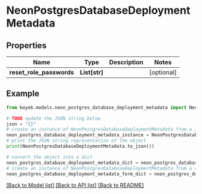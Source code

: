 # NeonPostgresDatabaseDeploymentMetadata


## Properties

Name | Type | Description | Notes
------------ | ------------- | ------------- | -------------
**reset_role_passwords** | **List[str]** |  | [optional] 

## Example

```python
from koyeb.models.neon_postgres_database_deployment_metadata import NeonPostgresDatabaseDeploymentMetadata

# TODO update the JSON string below
json = "{}"
# create an instance of NeonPostgresDatabaseDeploymentMetadata from a JSON string
neon_postgres_database_deployment_metadata_instance = NeonPostgresDatabaseDeploymentMetadata.from_json(json)
# print the JSON string representation of the object
print(NeonPostgresDatabaseDeploymentMetadata.to_json())

# convert the object into a dict
neon_postgres_database_deployment_metadata_dict = neon_postgres_database_deployment_metadata_instance.to_dict()
# create an instance of NeonPostgresDatabaseDeploymentMetadata from a dict
neon_postgres_database_deployment_metadata_form_dict = neon_postgres_database_deployment_metadata.from_dict(neon_postgres_database_deployment_metadata_dict)
```
[[Back to Model list]](../README.md#documentation-for-models) [[Back to API list]](../README.md#documentation-for-api-endpoints) [[Back to README]](../README.md)


